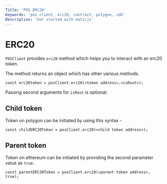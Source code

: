 ```yaml
---
Title: 'POS ERC20'
Keywords: 'pos client, erc20, contract, polygon, sdk'
Description: 'Get started with maticjs'
---
```


# ERC20

`POSClient` provides `erc20` method which helps you to interact with an erc20 token.

The method returns an object which has other various methods.

```
const erc20token = posClient.erc20(<token address>,<isRoot>);
```

Passing second arguments for `isRoot` is optional.

## Child token

Token on polygon can be initiated by using this syntax -

```
const childERC20Token = posClient.erc20(<child token address>);
```

## Parent token

Token on ethereum can be initiated by providing the second parameter value as `true`.

```
const parentERC20Token = posClient.erc20(<parent token address>, true);
```
